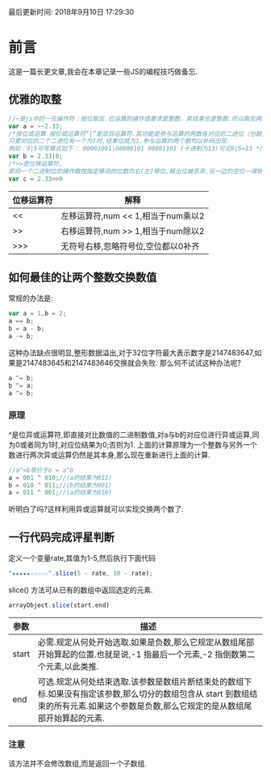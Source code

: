 最后更新时间: 2018年9月10日 17:29:30

# 前言
这是一篇长更文章,我会在本章记录一些JS的编程技巧做备忘.

## 优雅的取整

```js
//~是js中的一元操作符：按位取反.位运算的操作值要求是整数，其结果也是整数.所以取反两次,自然就是整数了.
var a = ~~2.33;
/*按位或运算 按位或运算符“|”是双目运算符.其功能是参与运算的两数各对应的二进位（也就是最后一位）相或.
只要对应的二个二进位有一个为1时,结果位就为1.参与运算的两个数均以补码出现. 
例如：9|5可写算式如下： 00001001|00000101 00001101 (十进制为13)可见9|5=13 */
var b = 2.33|0;
/*>>是位移运算符,
即将一个二进制位的操作数按指定移动的位数向右(左)移位,移出位被丢弃,另一边的空位一律补0.*/
var c = 2.33>>0
```
|位移运算符|解释|
|-----|-----|
|<<|左移运算符,num << 1,相当于num乘以2|
|>>|右移运算符,num >> 1,相当于num除以2|
|>>>|无符号右移,忽略符号位,空位都以0补齐|
## 如何最佳的让两个整数交换数值
常规的办法是:
```js
var a = 1,b = 2;
a == b;
b = a - b;
a -= b;
```
这种办法缺点很明显,整形数据溢出,对于32位字符最大表示数字是2147483647,如果是2147483645和2147483646交换就会失败.
那么何不试试这种办法呢?
```js
a ^= b;
b ^= a;
a ^= b;
```
### 原理
^是位异或运算符,即直接对比数值的二进制数值,对a与b的对应位进行异或运算,同为0或者同为1时,对应位结果为0;否则为1.
上面的计算原理为一个整数与另外一个数进行两次异或运算仍然是其本身,那么现在重新进行上面的计算.
```js
//a^=b等价于a = a^b
a = 001 ^ 010;//(a的结果为011)
b = 010 ^ 011;//(b的结果为001)
a = 011 ^ 001;//(a的结果为010)
```
听明白了吗?这样利用异或运算就可以实现交换两个数了.
## 一行代码完成评星判断
定义一个变量rate,其值为1-5,然后执行下面代码
```js
"★★★★★☆☆☆☆☆".slice(5 - rate, 10 - rate); 
```
slice() 方法可从已有的数组中返回选定的元素.
```js
arrayObject.slice(start,end)
```
|参数|描述|
|-----|-----|
|start|必需.规定从何处开始选取.如果是负数,那么它规定从数组尾部开始算起的位置.也就是说,-1 指最后一个元素,-2 指倒数第二个元素,以此类推.|
|end|可选.规定从何处结束选取.该参数是数组片断结束处的数组下标.如果没有指定该参数,那么切分的数组包含从 start 到数组结束的所有元素.如果这个参数是负数,那么它规定的是从数组尾部开始算起的元素.|
### 注意
该方法并不会修改数组,而是返回一个子数组.
